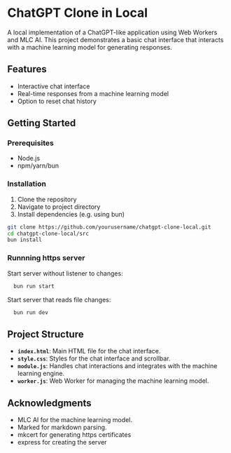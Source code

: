# ChatGPT Clone in Local

A local implementation of a ChatGPT-like application using Web Workers and MLC AI. This project demonstrates a basic chat interface that interacts with a machine learning model for generating responses.

## Features

- Interactive chat interface
- Real-time responses from a machine learning model
- Option to reset chat history

## Getting Started

### Prerequisites

- Node.js
- npm/yarn/bun

### Installation
1. Clone the repository
2. Navigate to project directory
3. Install dependencies (e.g. using bun)

 ```bash
 git clone https://github.com/yourusername/chatgpt-clone-local.git
 cd chatgpt-clone-local/src
 bun install
```

### Runnning https server

Start server without listener to changes:

 ```bash
   bun run start
```

Start server that reads file changes:

 ```bash
   bun run dev
```

## Project Structure

- **`index.html`**: Main HTML file for the chat interface.
- **`style.css`**: Styles for the chat interface and scrollbar.
- **`module.js`**: Handles chat interactions and integrates with the machine learning engine.
- **`worker.js`**: Web Worker for managing the machine learning model.

## Acknowledgments

- MLC AI for the machine learning model.
- Marked for markdown parsing.
- mkcert for generating https certificates
- express for creating the server
